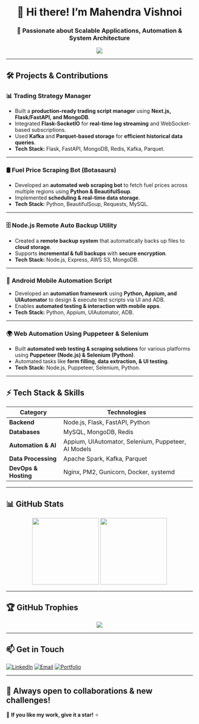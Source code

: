 <h1 align="center">👋 Hi there! I’m Mahendra Vishnoi</h1>
<h3 align="center">🚀 Passionate about Scalable Applications, Automation & System Architecture</h3>

<p align="center">
  <img src="https://readme-typing-svg.herokuapp.com?font=Fira+Code&pause=1000&color=F75C7E&center=true&width=500&lines=Full-Stack+Developer+%7C+Automation+Expert;Real-Time+Trading+%7C+AI+Business+Tools;Web+Scraping+%7C+Mobile+Automation;System+Architecture+%7C+DevOps">
</p>

---

## 🛠️ **Projects & Contributions**

### 📊 **Trading Strategy Manager**
- Built a **production-ready trading script manager** using **Next.js, Flask/FastAPI, and MongoDB**.
- Integrated **Flask-SocketIO** for **real-time log streaming** and WebSocket-based subscriptions.
- Used **Kafka** and **Parquet-based storage** for **efficient historical data queries**.
- **Tech Stack:** Flask, FastAPI, MongoDB, Redis, Kafka, Parquet.

---

### 🛢 **Fuel Price Scraping Bot (Botasaurs)**
- Developed an **automated web scraping bot** to fetch fuel prices across multiple regions using **Python & BeautifulSoup**.
- Implemented **scheduling & real-time data storage**.
- **Tech Stack:** Python, BeautifulSoup, Requests, MySQL.

---

### 🗄 **Node.js Remote Auto Backup Utility**
- Created a **remote backup system** that automatically backs up files to **cloud storage**.
- Supports **incremental & full backups** with **secure encryption**.
- **Tech Stack:** Node.js, Express, AWS S3, MongoDB.

---

### 📱 **Android Mobile Automation Script**
- Developed an **automation framework** using **Python, Appium, and UIAutomator** to design & execute test scripts via UI and ADB.
- Enables **automated testing & interaction with mobile apps**.
- **Tech Stack:** Python, Appium, UIAutomator, ADB.

---

### 🌍 **Web Automation Using Puppeteer & Selenium**
- Built **automated web testing & scraping solutions** for various platforms using **Puppeteer (Node.js) & Selenium (Python)**.
- Automated tasks like **form filling, data extraction, & UI testing**.
- **Tech Stack:** Node.js, Puppeteer, Selenium, Python.

---

## ⚡ **Tech Stack & Skills**

| **Category**       | **Technologies** |
|-------------------|----------------|
| **Backend**      | Node.js, Flask, FastAPI, Python |
| **Databases**    | MySQL, MongoDB, Redis |
| **Automation & AI** | Appium, UIAutomator, Selenium, Puppeteer, AI Models |
| **Data Processing** | Apache Spark, Kafka, Parquet |
| **DevOps & Hosting** | Nginx, PM2, Gunicorn, Docker, systemd |

---

## 📊 **GitHub Stats**
<p align="center">
  <img src="https://github-readme-stats.vercel.app/api?username=mecorpking&show_icons=true&theme=radical" height="180em">
  <img src="https://github-readme-stats.vercel.app/api/top-langs/?username=mecorpking&layout=compact&theme=radical" height="180em">
</p>

---

## 🏆 **GitHub Trophies**
<p align="center">
  <img src="https://github-profile-trophy.vercel.app/?username=mecorpking&theme=onedark&margin-w=5&margin-h=5">
</p>

---

## 📫 **Get in Touch**
[![LinkedIn](https://img.shields.io/badge/LinkedIn-%230077B5.svg?&style=for-the-badge&logo=linkedin&logoColor=white)](https://linkedin.com/in/mecorpking)
[![Email](https://img.shields.io/badge/Email-%23D14836.svg?&style=for-the-badge&logo=gmail&logoColor=white)](mailto:mahendra@corporateking.in)
[![Portfolio](https://img.shields.io/badge/Portfolio-%23000000.svg?&style=for-the-badge&logo=vercel&logoColor=white)](https://yourportfolio.com)

---

## 🚀 **Always open to collaborations & new challenges!** 
🌟 **If you like my work, give it a star!** ⭐
